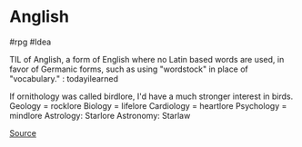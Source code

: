 # Anglish

#rpg #Idea 

TIL of Anglish, a form of English where no Latin based words are used, in favor of Germanic forms, such as using "wordstock" in place of "vocabulary." : todayilearned

If ornithology was called birdlore, I'd have a much stronger interest in birds. 
Geology = rocklore
Biology = lifelore
Cardiology = heartlore
Psychology = mindlore
Astrology: Starlore
Astronomy: Starlaw

[Source](https://www.reddit.com/r/todayilearned/comments/4jmkem/til_of_anglish_a_form_of_english_where_no_latin/)